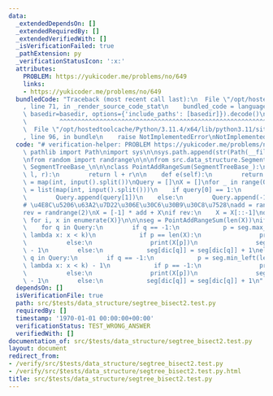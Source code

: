 ```yaml
---
data:
  _extendedDependsOn: []
  _extendedRequiredBy: []
  _extendedVerifiedWith: []
  _isVerificationFailed: true
  _pathExtension: py
  _verificationStatusIcon: ':x:'
  attributes:
    PROBLEM: https://yukicoder.me/problems/no/649
    links:
    - https://yukicoder.me/problems/no/649
  bundledCode: "Traceback (most recent call last):\n  File \"/opt/hostedtoolcache/Python/3.11.4/x64/lib/python3.11/site-packages/onlinejudge_verify/documentation/build.py\"\
    , line 71, in _render_source_code_stat\n    bundled_code = language.bundle(stat.path,\
    \ basedir=basedir, options={'include_paths': [basedir]}).decode()\n          \
    \         ^^^^^^^^^^^^^^^^^^^^^^^^^^^^^^^^^^^^^^^^^^^^^^^^^^^^^^^^^^^^^^^^^^^^^^^^^^^^^^^^^\n\
    \  File \"/opt/hostedtoolcache/Python/3.11.4/x64/lib/python3.11/site-packages/onlinejudge_verify/languages/python.py\"\
    , line 96, in bundle\n    raise NotImplementedError\nNotImplementedError\n"
  code: "# verification-helper: PROBLEM https://yukicoder.me/problems/no/649\n\nfrom\
    \ pathlib import Path\nimport sys\n\nsys.path.append(str(Path(__file__).resolve().parent.parent.parent.parent))\n\
    \nfrom random import randrange\n\n\nfrom src.data_structure.SegmentTreeBase_ import\
    \ SegmentTreeBase_\n\n\nclass PointAddRangeSum(SegmentTreeBase_):\n    def ope(self,\
    \ l, r):\n        return l + r\n\n    def e(self):\n        return 0\n\n\nQ, k\
    \ = map(int, input().split())\nQuery = []\nX = []\nfor _ in range(Q):\n    query\
    \ = list(map(int, input().split()))\n    if query[0] == 1:\n        X.append(query[1])\n\
    \        Query.append(query[1])\n    else:\n        Query.append(-1)\n\nX = sorted(set(X))\n\
    # \u4E8C\u5206\u63A2\u7D22\u306E\u30C6\u30B9\u30C8\u7528\nadd = randrange(100)\n\
    rev = randrange(2)\nX = [-1] * add + X\nif rev:\n    X = X[::-1]\ndic = {x: i\
    \ for i, x in enumerate(X)}\n\n\nseg = PointAddRangeSum(len(X))\nif not rev:\n\
    \    for q in Query:\n        if q == -1:\n            p = seg.max_right(add,\
    \ lambda x: x < k)\n            if p == len(X):\n                print(-1)\n \
    \           else:\n                print(X[p])\n                seg[p] = seg[p]\
    \ - 1\n        else:\n            seg[dic[q]] = seg[dic[q]] + 1\nelse:\n    for\
    \ q in Query:\n        if q == -1:\n            p = seg.min_left(len(X) - add,\
    \ lambda x: x < k) - 1\n            if p == -1:\n                print(-1)\n \
    \           else:\n                print(X[p])\n                seg[p] = seg[p]\
    \ - 1\n        else:\n            seg[dic[q]] = seg[dic[q]] + 1\n"
  dependsOn: []
  isVerificationFile: true
  path: src/$tests/data_structure/segtree_bisect2.test.py
  requiredBy: []
  timestamp: '1970-01-01 00:00:00+00:00'
  verificationStatus: TEST_WRONG_ANSWER
  verifiedWith: []
documentation_of: src/$tests/data_structure/segtree_bisect2.test.py
layout: document
redirect_from:
- /verify/src/$tests/data_structure/segtree_bisect2.test.py
- /verify/src/$tests/data_structure/segtree_bisect2.test.py.html
title: src/$tests/data_structure/segtree_bisect2.test.py
---
```

